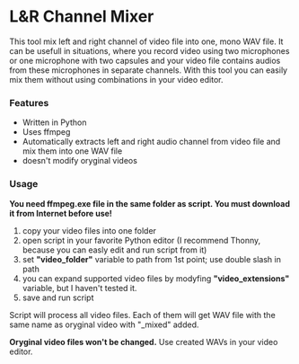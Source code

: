 # L&R Channel Mixer
This tool mix left and right channel of video file into one, mono WAV file. It can be usefull in situations, where you record video using two microphones or one microphone with two capsules and your video file contains audios from these microphones in separate channels. With this tool you can easily mix them without using combinations in your video editor.

### Features

- Written in Python
- Uses ffmpeg
- Automatically extracts left and right audio channel from video file and mix them into one WAV file
- doesn't modify oryginal videos

### Usage
**You need ffmpeg.exe file in the same folder as script. You must download it from Internet before use!**

1. copy your video files into one folder
2. open script in your favorite Python editor (I recommend Thonny, because you can easly edit and run script from it)
3. set **"video_folder"** variable to path from 1st point; use double slash in path
4. you can expand supported video files by modyfing **"video_extensions"** variable, but I haven't tested it.
5. save and run script

Script will process all video files. Each of them will get WAV file with the same name as oryginal video with "_mixed" added.


**Oryginal video files won't be changed.** Use created WAVs in your video editor.
